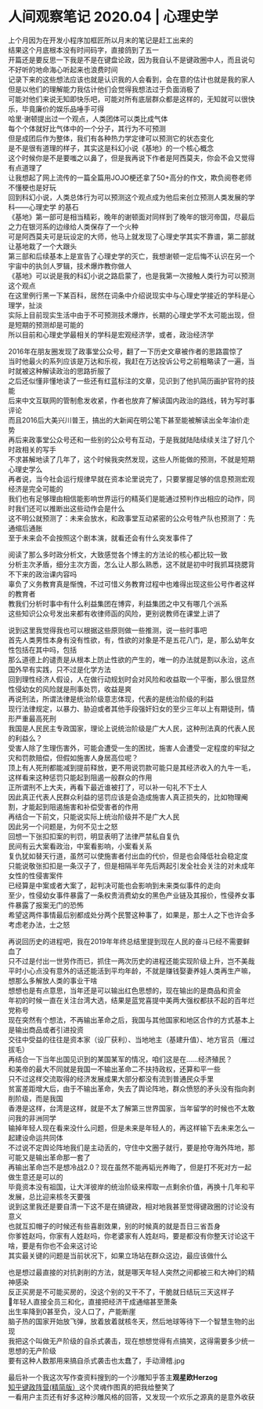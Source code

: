 # 人间观察笔记 2020.04 | 心理史学  
  
上个月因为在开发小程序加框匠所以月末的笔记是赶工出来的  
结果这个月底根本没有时间码字，直接鸽到了五一  
开篇还是要反思一下我是不是在键盘论政，因为我自认不是键政圈中人，而且说句不好听的地命海心听起来也浪费时间  
记录下来的这些想法应该也就是认识我的人会看到，会在意的估计也就是我的家人  
但是以他们的理解能力我估计他们会觉得我想法过于负面消极了  
可能对他们来说无知即快乐吧，可能对所有底层群众都是这样的，无知就可以很快乐，毕竟廉价的娱乐品唾手可得  
哈里·谢顿提出过一个观点，人类团体可以类比成气体  
每个个体就好比气体中的一个分子，其行为不可预测  
但是成团后作为整体，我们有各种热力学定律可以预测它的状态变化  
是不是很有道理的样子，其实这是科幻小说《基地》的一个核心概念  
这个时候你是不是要嗤之以鼻了，但是我再说下作者是阿西莫夫，你会不会又觉得有点道理了  
让我想起了网上流传的一篇全篇用JOJO梗还拿了50+高分的作文，欺负阅卷老师不懂梗也是好玩  
回到科幻小说，人类总体行为可以预测这个观点成为他后来创立预测人类发展的学科——心理史学 的基石  
《基地》第一部可是相当精彩，晚年的谢顿面对同样到了晚年的银河帝国，尽最后之力在银河系的边缘给人类保存了一个火种  
可是阿西莫夫可是玩设定的大师，他马上就发现了心理史学其实不靠谱，第二部就让基地栽了一个大跟头  
第三部和后续基本上是宣告了心理史学的灭亡，我想谢顿一定后悔不认识在另一个宇宙中的执剑人罗辑，技术爆炸教你做人  
《基地》可以说是我的科幻小说之路启蒙了，也是我第一次接触人类行为可以预测这个观点  
在这里例行黑一下某百科，居然在词条中介绍说现实中与心理史学接近的学科是心理学，扯淡  
实际上目前现实生活中由于不可预测技术爆炸，长期的心理史学不太可能出现，但是短期的预测却是可能的  
所以目前和心理史学最相关的学科是宏观经济学，或者，政治经济学  
  
2016年在朋友圈发现了政事堂公众号，翻了一下历史文章被作者的思路震惊了  
当时他最火的系列应该是万达和乐视，我赶在万达投诉公号之前粗略读了一遍，当时就被这种解读政治的思路折服了  
之后还似懂非懂地读了一些还有红蓝标注的文章，见识到了他扒简历画护官符的技能  
后来中文互联网的管制愈发收紧，作者也放弃了解读国内政治的路线，转为写时事评论  
而且2016后大美兴川普王，搞出的大新闻在明公笔下甚至能被解读出全年油价走势  
再后来政事堂公众号还和一些别的公众号有互动，于是我就陆陆续续关注了好几个时政相关的写手  
不求甚解地读了几年了，这个时候我突然发现，这些人所能做的预测，不就是短期心理史学么  
再者说，当今社会运行规律早就在资本论里说完了，只要掌握足够的信息预测宏观经济是完全可能的  
我们也有足够理由相信能影响世界运行的精英们是能通过预判作出相应的动作，同时我们还可以推断出这些动作会是什么  
这不明公就预测了：未来会放水，和政事堂互动紧密的公众号牲产队也预测了：先通缩后通胀  
至于未来会不会按照这个剧本演，就看还会有什么突发事件了  
  
阅读了那么多时政分析文，大致感觉各个博主的方法论的核心都比较一致  
分析主次矛盾，细分主次方面，怎么让人那么熟悉，这不就是初中时我抓耳挠腮背不下来的政治课内容吗  
辜负了义务教育真是惭愧，不过可惜义务教育过程中也难得出现这些公号作者这样的教育者  
教我们分析时事中有什么利益集团在博弈，利益集团之中又有哪几个派系  
这些知识公众号发出来都有收律师函的风险，更别说教师在课堂上讲了  
  
说到这里我觉得我也可以根据这些原则做一些推测，说一些时事吧  
首先人类男性本身有没有性欲，有，性欲的对象是不是五花八门，是，那么幼年女性包括在其中吗，包括  
那么道德上的谴责是从根本上防止性欲的产生的，唯一的办法就是割以永治，这点国外早有实践，只不过是化学方法  
回到理性经济人假设，人在做行动规划时会对风险和收益取一个平衡，那么很显然性侵幼女的风险就是刑事处罚，收益是爽  
再说刑法，所谓法律是统治阶级意志体现，代表的是统治阶级的利益  
现行法律规定，以暴力、胁迫或者其他手段强奸妇女的至少三年以上有期徒刑，情形严重最高死刑  
我国是人民民主专政国家，理论上说统治阶级是广大人民，这种刑法真的代表人民的利益么？  
受害人除了生理伤害外，可能会遭受一生的困扰，施害人会遭受一定程度的牢狱之灾和罚款赔偿，但假如施害人身居高位呢？  
顶上有人死刑都能减到提前释放，更不用说罚款可能只是其经济收入的九牛一毛，这样看来这种惩罚只能起到阻遏一般群众的作用  
正所谓刑不上大夫，再看下最近谁被打了，可以补一句礼不下士人  
因此真正代表人民群众利益的惩罚应该是会造成施害人真正损失的，比如物理阉割，才能起到阻遏施害和补偿受害者的作用  
再结合一下前文，只能说实际上统治阶级并不是广大人民  
因此另一个问题是，为何不见士之怒  
回想一下张扣扣案的判罚，明显表明了法律严禁私自复仇  
民间有云大案看政治，中案看影响，小案看关系  
复仇犹如替天行道，虽然可以使施害者付出血的代价，但是也会降低社会稳定度  
只能说敬张扣扣是一条汉子了，但是相隔半年先后两起引发全社会关注的对未成年女性的性侵害案件  
已经算是中案或者大案了，起判决可能也会影响到未来类似事件的走向  
至少，性侵幼女事件暴露了一条权贵消费幼女的黑色产业链及其报价，性侵养女事件暴露了报案无门的恐怖  
希望这两件事情最后别都成处分两个民警这种事了，如果是，那士人之下也许会多考虑老办法，士之怒  
  
再说回历史的进程吧，我在2019年年终总结里提到现在人民的奋斗已经不需要鲜血了  
只不过是付出一世劳作而已，抓住一两次历史的进程还能实现阶级上升，岂不美哉  
平时小心点没有意外的话还能活到平均年龄，不就是赚钱娶妻养娃人类再生产嘛，想那么多解放人类的事业干啥  
想想也是有点意思，当年还是可以输出红色思想的，现在输出的是商品和资金  
年初的时候一直在关注台湾大选，结果是蓝党喜提中美两大强权都扶不起的百年烂党称号  
现在突然有个想法，不再输出革命之后，我国与其他国家和地区合作的方式基本上是输出商品或者引进投资  
交往中受益的往往是资本家（设厂获利）、当地地主（基建升值）、地方官员（雁过拔毛）  
再结合一下当年出国见识到的某国某军的情况，咱们这是在……经济殖民？  
和美帝的最大不同就是我国一不输出革命二不扶持政权，还算和平一些  
只不过这样交流取得的经济发展成果大部分都没有流到普通民众手里  
贫富差距增大后，由于不输出革命，失去了舆论阵地，群众愤怒的矛头没有指向剥削阶级，而是我国  
香港是这样，台湾是这样，就是不太了解第三世界国家，当年留学的时候也不太敢问我的非洲同学  
输掉年轻人现在看来没什么问题，但是未来是年轻人的，再这样输下去未来怎么一起建设命运共同体  
不过说不定舆论阵地我们是主动丢的，守住中文圈子就行，要是抢夺海外阵地，那可能又是输出革命那一套了  
再输出革命岂不是想冷战2.0？现在虽然不能再韬光养晦了，但是打不死对方一起做生意还是可以的  
毕竟资本没有祖国，让大洋彼岸的统治阶级来榨取一点剩余价值，再换十几年和平发展，总比迎来核冬天要强  
说到这里我还是要自清一下这不是在搞键政，相对地我甚至觉得键政圈的讨论没有意义  
也就互扣帽子的时候还有些喜剧效果，别的时候真的就是吾日三省吾身  
你爹姓赵吗，你家有人姓赵吗，你老婆家有人姓赵吗，要是都没有你整天讨论这干啥，要是有你也不会来这讨论  
其实最关键的问题是当前状况下，如果立场站在群众这边，最应该做什么  

也是想过最直接的对抗剥削的方法，就是哪天年轻人突然之间都被三和大神们的精神感染  
反正买房是不可能买房的，没这个别的又干不了，干脆就日结玩三天这样子  
年轻人直接全员三和化，直接把经济干成通缩甚至萧条  
出生率降到0甚至负，没人口了，产能断崖  
脑子热的国家开始放飞弹，放着放着就核冬天，然后地球等待下一个智慧生物的出现  
我把这个叫做无产阶级的自杀式袭击，现在想想觉得有点搞笑，这得需要多少统一思想的无产阶级  
要有这种人数那用来搞自杀式袭击也太蠢了，手动滑稽.jpg  
  
最后补一个我这次写作查资料搜到的一个沙雕知乎答主**观星欧Herzog**  
[知乎键政阵营(精简版）](https://zhuanlan.zhihu.com/p/27234024)这个灵魂作图真的把我给整笑了  
一看用户主页还有好多这种沙雕风格的回答，又发现一个欢乐之源真的是意外收获  
